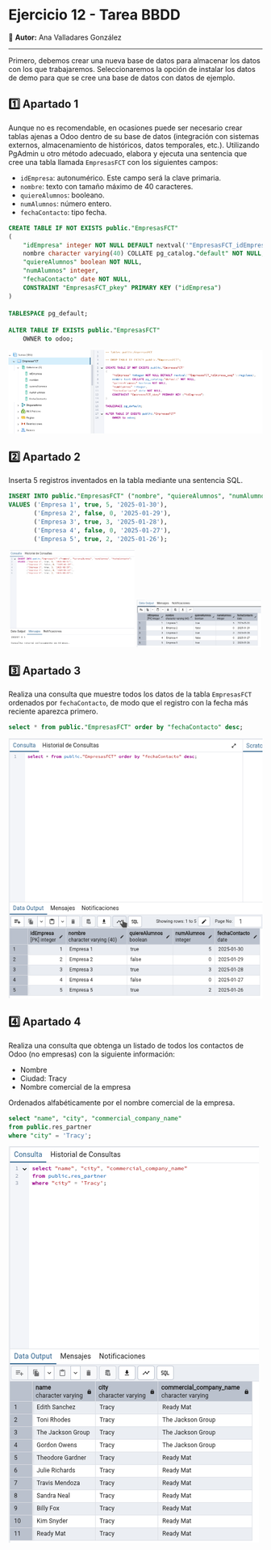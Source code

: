 # Ejercicio 12 - Tarea BBDD

👤 **Autor:** Ana Valladares González

---

Primero, debemos crear una nueva base de datos para almacenar los datos con los que trabajaremos. Seleccionaremos la opción de instalar los datos de demo para que se cree una base de datos con datos de ejemplo.

## 1️⃣ Apartado 1

Aunque no es recomendable, en ocasiones puede ser necesario crear tablas ajenas a Odoo dentro de su base de datos (integración con sistemas externos, almacenamiento de históricos, datos temporales, etc.). Utilizando PgAdmin u otro método adecuado, elabora y ejecuta una sentencia que cree una tabla llamada `EmpresasFCT` con los siguientes campos:

- `idEmpresa`: autonumérico. Este campo será la clave primaria.
- `nombre`: texto con tamaño máximo de 40 caracteres.
- `quiereAlumnos`: booleano.
- `numAlumnos`: número entero.
- `fechaContacto`: tipo fecha.

```sql
CREATE TABLE IF NOT EXISTS public."EmpresasFCT"
(
    "idEmpresa" integer NOT NULL DEFAULT nextval('"EmpresasFCT_idEmpresa_seq"'::regclass),
    nombre character varying(40) COLLATE pg_catalog."default" NOT NULL,
    "quiereAlumnos" boolean NOT NULL,
    "numAlumnos" integer,
    "fechaContacto" date NOT NULL,
    CONSTRAINT "EmpresasFCT_pkey" PRIMARY KEY ("idEmpresa")
)

TABLESPACE pg_default;

ALTER TABLE IF EXISTS public."EmpresasFCT"
    OWNER to odoo;
```

![Creación tabla](img/1.png)

## 2️⃣ Apartado 2

Inserta 5 registros inventados en la tabla mediante una sentencia SQL.

```sql
INSERT INTO public."EmpresasFCT" ("nombre", "quiereAlumnos", "numAlumnos", "fechaContacto")
VALUES ('Empresa 1', true, 5, '2025-01-30'),
       ('Empresa 2', false, 0, '2025-01-29'),
       ('Empresa 3', true, 3, '2025-01-28'),
       ('Empresa 4', false, 0, '2025-01-27'),
       ('Empresa 5', true, 2, '2025-01-26');
```

<p align="center">
  <img src="img/2.png" alt="Inserción registros" width="49%" />
  <img src="img/3.png" alt="Registros insertados" width="49%" />
</p>

## 3️⃣ Apartado 3

Realiza una consulta que muestre todos los datos de la tabla `EmpresasFCT` ordenados por `fechaContacto`, de modo que el registro con la fecha más reciente aparezca primero.

```sql
select * from public."EmpresasFCT" order by "fechaContacto" desc;
```

![Consulta](img/4.png)

## 4️⃣ Apartado 4

Realiza una consulta que obtenga un listado de todos los contactos de Odoo (no empresas) con la siguiente información:
- Nombre
- Ciudad: Tracy
- Nombre comercial de la empresa

Ordenados alfabéticamente por el nombre comercial de la empresa.

```sql
select "name", "city", "commercial_company_name" 
from public.res_partner 
where "city" = 'Tracy';
```

![Consulta](img/5.png)

